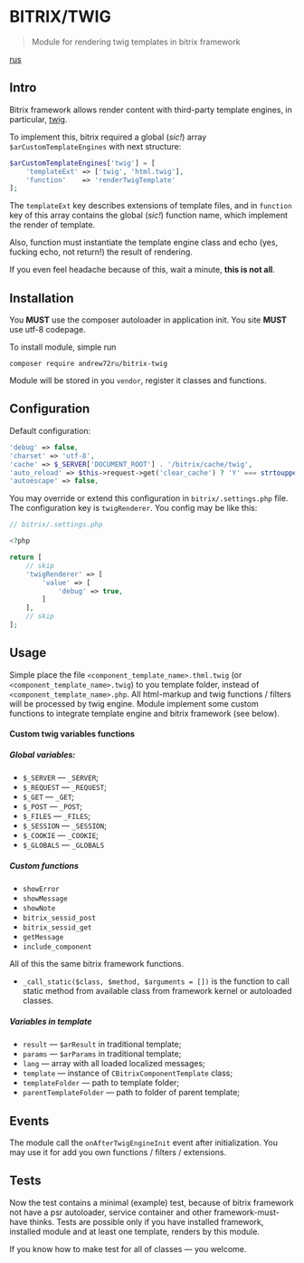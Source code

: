 BITRIX/TWIG
===========

> Module for rendering twig templates in bitrix framework

[rus](README_RU.md)

## Intro

Bitrix framework allows render content with third-party template engines, in particular, [twig](https://twig.symfony.com).

To implement this, bitrix required a global (_sic!_) array `$arCustomTemplateEngines` with next structure:

```php
$arCustomTemplateEngines['twig'] = [
    'templateExt' => ['twig', 'html.twig'],
    'function'    => 'renderTwigTemplate'
];
```

The `templateExt` key describes extensions of template files, and in `function` key of this array contains the global (_sic!_) function name, which implement the render of template.

Also, function must instantiate the template engine class and echo (yes, fucking echo, not return!) the result of rendering.

If you even feel headache because of this, wait a minute, **this is not all**. 

## Installation

You **MUST** use the composer autoloader in application init. You site **MUST** use utf-8 codepage.

To install module, simple run 

```
composer require andrew72ru/bitrix-twig
```

Module will be stored in you `vendor`, register it classes and functions.

## Configuration

Default configuration:

```php
'debug' => false,
'charset' => 'utf-8',
'cache' => $_SERVER['DOCUMENT_ROOT'] . '/bitrix/cache/twig',
'auto_reload' => $this->request->get('clear_cache') ? 'Y' === strtoupper($this->request->get('clear_cache')) : false,
'autoescape' => false,
```

You may override or extend this configuration in `bitrix/.settings.php` file. The configuration key is `twigRenderer`. You config may be like this:

```php
// bitrix/.settings.php

<?php

return [
    // skip
    'twigRenderer' => [
        'value' => [
            'debug' => true,
        ]
    ],
    // skip
];
```

## Usage

Simple place the file `<component_template_name>.thml.twig` (or `<component_template_name>.twig`) to you template folder, instead of `<component_template_name>.php`. All html-markup and twig functions / filters will be processed by twig engine. Module implement some custom functions to integrate template engine and bitrix framework (see below).

#### Custom twig variables functions

##### Global variables:

- `$_SERVER` — `_SERVER`;
- `$_REQUEST` — `_REQUEST`;
- `$_GET` — `_GET`;
- `$_POST` — `_POST`;
- `$_FILES` — `_FILES`;
- `$_SESSION` — `_SESSION`;
- `$_COOKIE` — `_COOKIE`;
- `$_GLOBALS` — `_GLOBALS`

##### Custom functions

- `showError`
- `showMessage`
- `showNote`
- `bitrix_sessid_post`
- `bitrix_sessid_get`
- `getMessage`
- `include_component`

All of this the same bitrix framework functions.

- `_call_static($class, $method, $arguments = [])` is the function to call static method from available class from framework kernel or autoloaded classes.

##### Variables in template

- `result` — `$arResult` in traditional template;
- `params` — `$arParams` in traditional template;
- `lang` — array with all loaded localized messages;
- `template` — instance of `CBitrixComponentTemplate` class;
- `templateFolder` — path to template folder;
- `parentTemplateFolder` — path to folder of parent template;

## Events

The module call the `onAfterTwigEngineInit` event after initialization. You may use it for add you own functions / filters / extensions.

## Tests

Now the test contains a minimal (example) test, because of bitrix framework not have a psr autoloader, service container and other framework-must-have thinks. Tests are possible only if you have installed framework, installed module and at least one template, renders by this module.

If you know how to make test for all of classes — you welcome.